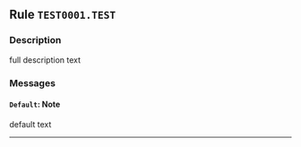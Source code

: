 ﻿## Rule `TEST0001.TEST`

### Description

full description text

### Messages

#### `Default`: Note

default text

---

